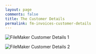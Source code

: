 ```yaml
---
layout: page
comments: false
title: The Customer Details
permalink: fm-invoices-customer-details
---
```


![FileMaker Customer Details 1](http://throw.rocks/fm-invoices/15_customer_details/customer_details_01_filemaker.png)


![FileMaker Customer Details 2](http://throw.rocks/fm-invoices/15_customer_details/customer_details_02_filemaker.png)